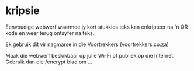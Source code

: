 # kripsie
Eenvoudige webwerf waarmee jy kort stukkies teks kan enkripteer na 'n QR kode en weer terug ontsyfer na teks.

Ek gebruik dit vir nagmarse in die Voortrekkers (voortrekkers.co.za)

Maak die webwerf beskikbaar op julle Wi-Fi of publiek op die Internet.
Gebruik dan die /encrypt blad om 
...
